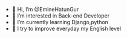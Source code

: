- 👋 Hi, I’m @EmineHatunGur
- 👀 I’m interested in Back-end Developer
- 🌱 I’m currently learning Django,python
- 🌼 I try to improve everyday my English level



